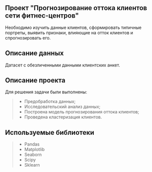 ## Проект "Прогнозирование оттока клиентов сети фитнес-центров"
Необходимо изучить данные клиентов, сформировать типичные портреты, выявить признаки, влияющие на отток клиентов и спрогнозировать его.

## Описание данных
Датасет с обезличенными данными клиентских анкет.

## Описание проекта
Для решения задачи были выполнены:
>- Предобработка данных;
>- Исследовательский анализ данных;
>- Построена модель прогнозирования оттока клиентов;
>- Проведена кластеризация клиентов.

## Используемые библиотеки
>- Pandas
>- Matplotlib
>- Seaborn
>- Scipy
>- Sklearn